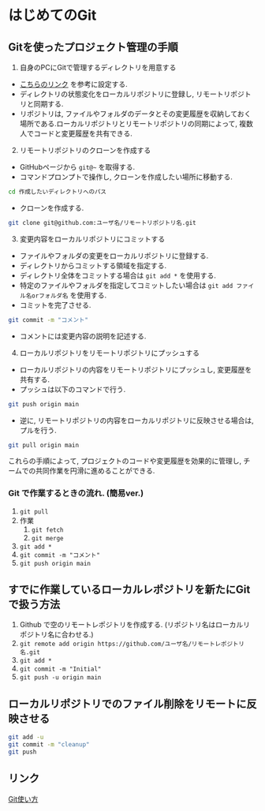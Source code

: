 
# はじめてのGit

## Gitを使ったプロジェクト管理の手順

1. 自身のPCにGitで管理するディレクトリを用意する

- [こちらのリンク](https://prog-8.com/docs/git-env-win) を参考に設定する.
- ディレクトリの状態変化をローカルリポジトリに登録し, リモートリポジトリと同期する.
- リポジトリは, ファイルやフォルダのデータとその変更履歴を収納しておく場所である.ローカルリポジトリとリモートリポジトリの同期によって, 複数人でコードと変更履歴を共有できる.

2. リモートリポジトリのクローンを作成する

- GitHubページから `git@~` を取得する.
- コマンドプロンプトで操作し, クローンを作成したい場所に移動する.

```zsh
cd 作成したいディレクトリへのパス
```

- クローンを作成する.

```zsh
git clone git@github.com:ユーザ名/リモートリポジトリ名.git
```


3. 変更内容をローカルリポジトリにコミットする

- ファイルやフォルダの変更をローカルリポジトリに登録する.
- ディレクトリからコミットする領域を指定する.
- ディレクトリ全体をコミットする場合は `git add *` を使用する.
- 特定のファイルやフォルダを指定してコミットしたい場合は `git add ファイル名orフォルダ名` を使用する.
- コミットを完了させる.

```zsh
git commit -m "コメント"
```

- コメントには変更内容の説明を記述する.

4. ローカルリポジトリをリモートリポジトリにプッシュする

- ローカルリポジトリの内容をリモートリポジトリにプッシュし, 変更履歴を共有する.
- プッシュは以下のコマンドで行う.

```zsh
git push origin main
```

- 逆に, リモートリポジトリの内容をローカルリポジトリに反映させる場合は, プルを行う.

```zsh
git pull origin main
```

これらの手順によって, プロジェクトのコードや変更履歴を効果的に管理し, チームでの共同作業を円滑に進めることができる.


### Git で作業するときの流れ. (簡易ver.)
1. `git pull` 
1. 作業 
   1. `git fetch`
   1. `git merge`
1. `git add *`
1. `git commit -m "コメント"`
1. `git push origin main`

## すでに作業しているローカルレポジトリを新たにGitで扱う方法

1. Github で空のリモートレポジトリを作成する. (リポジトリ名はローカルリポジトリ名に合わせる.)
1. `git remote add origin https://github.com/ユーザ名/リモートレポジトリ名.git`
2. `git add *`
3. `git commit -m "Initial"`
4. `git push -u origin main`

## ローカルリポジトリでのファイル削除をリモートに反映させる

```zsh
git add -u
git commit -m "cleanup"
git push
```

## リンク

[Git使い方](https://qiita.com/m-agnet/items/7bfd28c5e8a30bc7bd30)